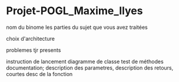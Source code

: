 # Projet-POGL_Maxime_Ilyes

nom du binome
les parties du sujet que vous avez traitées

choix d'architecture

problemes tjr presents




instruction de lancement
diagramme de classe
test de méthodes
documentation; description des parametres, description des retours, courtes desc de la fonction
